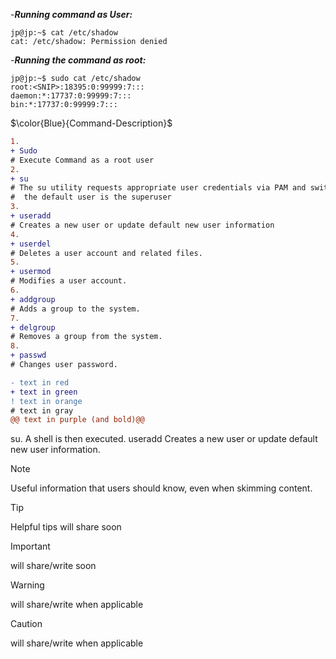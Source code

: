 -***Running command as User:***

```
jp@jp:~$ cat /etc/shadow 
cat: /etc/shadow: Permission denied
 ```
-***Running the command as root:***
```
jp@jp:~$ sudo cat /etc/shadow 
root:<SNIP>:18395:0:99999:7:::
daemon:*:17737:0:99999:7:::
bin:*:17737:0:99999:7:::
```
$\color{Blue}{Command-Description}$
```diff
1.
+ Sudo 
# Execute Command as a root user
2.
+ su
# The su utility requests appropriate user credentials via PAM and switches to that user ID
#  the default user is the superuser
3.
+ useradd
# Creates a new user or update default new user information
4.
+ userdel
# Deletes a user account and related files.
5.
+ usermod
# Modifies a user account.
6.
+ addgroup
# Adds a group to the system.
7.
+ delgroup 
# Removes a group from the system.
8.
+ passwd
# Changes user password.

```


```diff
- text in red
+ text in green
! text in orange
# text in gray
@@ text in purple (and bold)@@
```
 

su. A shell is then executed.
useradd	Creates a new user or update default new user information.

> [!NOTE]
> Useful information that users should know, even when skimming content.
 

> [!TIP]
> Helpful tips will share soon

> [!IMPORTANT]
> will share/write soon


> [!WARNING]
>  will share/write when applicable

> [!CAUTION]
> will share/write when applicable
